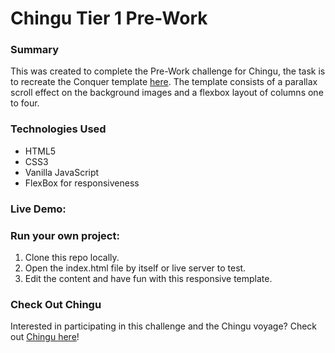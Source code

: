 # Chingu Tier 1 Pre-Work

### Summary 
This was created to complete the Pre-Work challenge for Chingu, the task is to recreate the Conquer template [here](https://www.free-css.com/free-css-templates/page196/conquer).
The template consists of a parallax scroll effect on the background images and a flexbox layout of columns one to four.

### Technologies Used

- HTML5
- CSS3
- Vanilla JavaScript
- FlexBox for responsiveness

### Live Demo:

### Run your own project:
1. Clone this repo locally.
2. Open the index.html file by itself or live server to test.
3. Edit the content and have fun with this responsive template.

### Check Out Chingu
Interested in participating in this challenge and the Chingu voyage? Check out [Chingu here](https://chingu.io/)!
